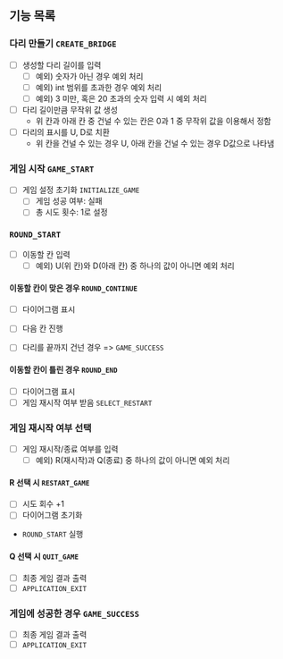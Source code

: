 ## 기능 목록

### 다리 만들기 `CREATE_BRIDGE`

- [ ] 생성할 다리 길이를 입력
    - [ ] 예외) 숫자가 아닌 경우 예외 처리
    - [ ] 예외) int 범위를 초과한 경우 예외 처리
    - [ ] 예외) 3 미만, 혹은 20 초과의 숫자 입력 시 예외 처리
- [ ] 다리 길이만큼 무작위 값 생성
    - 위 칸과 아래 칸 중 건널 수 있는 칸은 0과 1 중 무작위 값을 이용해서 정함
- [ ] 다리의 표시를 U, D로 치환
    - 위 칸을 건널 수 있는 경우 U, 아래 칸을 건널 수 있는 경우 D값으로 나타냄

### 게임 시작 `GAME_START`

- [ ] 게임 설정 초기화 `INITIALIZE_GAME`
    - [ ] 게임 성공 여부: 실패
    - [ ] 총 시도 횟수: 1로 설정

### `ROUND_START`

- [ ] 이동할 칸 입력
    - [ ] 예외) U(위 칸)와 D(아래 칸) 중 하나의 값이 아니면 예외 처리

#### 이동할 칸이 맞은 경우 `ROUND_CONTINUE`

- [ ] 다이어그램 표시
- [ ] 다음 칸 진행

- [ ] 다리를 끝까지 건넌 경우 => `GAME_SUCCESS`

#### 이동할 칸이 틀린 경우 `ROUND_END`

- [ ] 다이어그램 표시
- [ ] 게임 재시작 여부 받음 `SELECT_RESTART`

### 게임 재시작 여부 선택

- [ ] 게임 재시작/종료 여부를 입력
    - [ ] 예외) R(재시작)과 Q(종료) 중 하나의 값이 아니면 예외 처리

#### R 선택 시 `RESTART_GAME`

- [ ] 시도 회수 +1
- [ ] 다이어그램 초기화
- `ROUND_START` 실행

#### Q 선택 시 `QUIT_GAME`

- [ ] 최종 게임 결과 출력
- [ ] `APPLICATION_EXIT`

### 게임에 성공한 경우 `GAME_SUCCESS`

- [ ] 최종 게임 결과 출력
- [ ] `APPLICATION_EXIT`